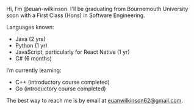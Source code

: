 Hi, I’m @euan-wilkinson. I'll be graduating from Bournemouth University soon with a First Class (Hons) in Software Engineering.

Languages known: 
- Java (2 yrs)
- Python (1 yr)
- JavaScript, particularly for React Native (1 yr)
- C# (6 months)

I’m currently learning:
- C++ (introductory course completed)
- Go (introductory course completed)

The best way to reach me is by email at euanwilkinson62@gmail.com.
